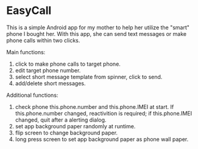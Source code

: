 EasyCall
========

This is a simple Android app for my mother to help her utilize the "smart" phone I bought her.
With this app, she can send text messages or make phone calls within two clicks.

Main functions:
1. click to make phone calls to target phone.
2. edit target phone number.
3. select short message template from spinner, click to send.
4. add/delete short messages.

Additional functions:
1. check phone this.phone.number and this.phone.IMEI at start. If this.phone.number changed,
reactivition is required; if this.phone.IMEI changed, quit after a alerting dialog.
2. set app background paper randomly at runtime.
3. flip screen to change background paper.
4. long press screen to set app background paper as phone wall paper.
